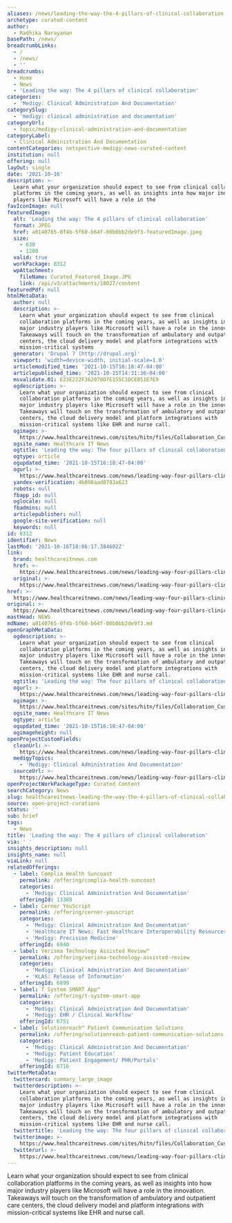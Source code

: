 ```yaml
---
aliases: /news/leading-the-way-the-4-pillars-of-clinical-collaboration
archetype: curated-content
author:
  - Radhika Narayanan
basePath: /news/
breadcrumbLinks:
  - /
  - /news/
  - ''
breadcrumbs:
  - Home
  - News
  - 'Leading the way: The 4 pillars of clinical collaboration'
categories:
  - 'Medigy: Clinical Administration And Documentation'
categorySlug:
  - 'medigy: clinical administration and documentation'
categoryUrl:
  - topic/medigy-clinical-administration-and-documentation
categoryLabel:
  - Clinical Administration And Documentation
contentCategories: netspective-medigy-news-curated-content
institution: null
offering: null
layOut: single
date: '2021-10-16'
description: >-
  Learn what your organization should expect to see from clinical collaboration
  platforms in the coming years, as well as insights into how major industry
  players like Microsoft will have a role in the 
favIconImage: null
featuredImage:
  alt: 'Leading the way: The 4 pillars of clinical collaboration'
  format: JPEG
  href: a0140765-0f4b-5f60-b64f-00b0bb2de9f3-featuredImage.jpeg
  size:
    - 630
    - 1200
  valid: true
  workPackage: 8312
  wpAttachment:
    fileName: Curated_Featured_Image.JPG
    link: /api/v3/attachments/18027/content
featuredPdf: null
htmlMetaData:
  author: null
  description: >-
    Learn what your organization should expect to see from clinical
    collaboration platforms in the coming years, as well as insights into how
    major industry players like Microsoft will have a role in the innovation.
    Takeaways will touch on the transformation of ambulatory and outpatient care
    centers, the cloud delivery model and platform integrations with
    mission-critical systems
  generator: 'Drupal 7 (http://drupal.org)'
  viewport: 'width=device-width, initial-scale=1.0'
  articlemodified_time: '2021-10-15T16:18:47-04:00'
  articlepublished_time: '2021-10-15T14:31:36-04:00'
  msvalidate.01: E23E222F362070D7E155C1DCE851E7E9
  ogdescription: >-
    Learn what your organization should expect to see from clinical
    collaboration platforms in the coming years, as well as insights into how
    major industry players like Microsoft will have a role in the innovation.
    Takeaways will touch on the transformation of ambulatory and outpatient care
    centers, the cloud delivery model and platform integrations with
    mission-critical systems like EHR and nurse call.
  ogimage: >-
    https://www.healthcareitnews.com/sites/hitn/files/Collaboration_Custom%20Podcast_Getty_Jose%20Luis%20Pelaez%20Inc.JPG
  ogsite_name: Healthcare IT News
  ogtitle: 'Leading the way: The four pillars of clinical collaboration'
  ogtype: article
  ogupdated_time: '2021-10-15T16:18:47-04:00'
  ogurl: >-
    https://www.healthcareitnews.com/news/leading-way-four-pillars-clinical-collaboration
  yandex-verification: 4b898aad0783a623
  robots: null
  fbapp_id: null
  oglocale: null
  fbadmins: null
  articlepublisher: null
  google-site-verification: null
  keywords: null
id: 8312
identifier: News
lastMod: '2021-10-16T18:06:17.384602Z'
link:
  brand: healthcareitnews.com
  href: >-
    https://www.healthcareitnews.com/news/leading-way-four-pillars-clinical-collaboration
  original: >-
    https://www.healthcareitnews.com/news/leading-way-four-pillars-clinical-collaboration
href: >-
  https://www.healthcareitnews.com/news/leading-way-four-pillars-clinical-collaboration
original: >-
  https://www.healthcareitnews.com/news/leading-way-four-pillars-clinical-collaboration
mastHead: NEWS
mdName: a0140765-0f4b-5f60-b64f-00b0bb2de9f3.md
openGraphMetaData:
  ogdescription: >-
    Learn what your organization should expect to see from clinical
    collaboration platforms in the coming years, as well as insights into how
    major industry players like Microsoft will have a role in the innovation.
    Takeaways will touch on the transformation of ambulatory and outpatient care
    centers, the cloud delivery model and platform integrations with
    mission-critical systems like EHR and nurse call.
  ogtitle: 'Leading the way: The four pillars of clinical collaboration'
  ogurl: >-
    https://www.healthcareitnews.com/news/leading-way-four-pillars-clinical-collaboration
  ogimage: >-
    https://www.healthcareitnews.com/sites/hitn/files/Collaboration_Custom%20Podcast_Getty_Jose%20Luis%20Pelaez%20Inc.JPG
  ogsite_name: Healthcare IT News
  ogtype: article
  ogupdated_time: '2021-10-15T16:18:47-04:00'
  ogimageheight: null
openProjectCustomFields:
  cleanUrl: >-
    https://www.healthcareitnews.com/news/leading-way-four-pillars-clinical-collaboration
  medigyTopics:
    - 'Medigy: Clinical Administration And Documentation'
  sourceUrl: >-
    https://www.healthcareitnews.com/news/leading-way-four-pillars-clinical-collaboration
openProjectWorkPackageType: Curated Content
searchCategory: News
slug: healthcareitnews-leading-the-way-the-4-pillars-of-clinical-collaboration
source: open-project-curations
status: ''
sub: brief
tags:
  - News
title: 'Leading the way: The 4 pillars of clinical collaboration'
via: ' '
insights_description: null
insights_name: null
viaLink: null
relatedOfferings:
  - label: Complia Health Suncoast
    permalink: /offering/complia-health-suncoast
    categories:
      - 'Medigy: Clinical Administration And Documentation'
    offeringId: 13388
  - label: Cerner YouScript
    permalink: /offering/cerner-youscript
    categories:
      - 'Medigy: Clinical Administration And Documentation'
      - 'Healthcare IT News: Fast Healthcare Interoperability Resources- FHIR'
      - 'Medigy: Precision Medicine'
    offeringId: 6940
  - label: Verisma Technology Assisted Review™
    permalink: /offering/verisma-technology-assisted-review
    categories:
      - 'Medigy: Clinical Administration And Documentation'
      - 'KLAS: Release of Information'
    offeringId: 6899
  - label: T System SMART App™
    permalink: /offering/t-system-smart-app
    categories:
      - 'Medigy: Clinical Administration And Documentation'
      - 'Medigy: EHR / Clinical Workflow'
    offeringId: 6751
  - label: Solutionreach™ Patient Communication Solutions
    permalink: /offering/solutionreach-patient-communication-solutions
    categories:
      - 'Medigy: Clinical Administration And Documentation'
      - 'Medigy: Patient Education'
      - 'Medigy: Patient Engagement/ PHR/Portals'
    offeringId: 6716
twitterMetaData:
  twittercard: summary_large_image
  twitterdescription: >-
    Learn what your organization should expect to see from clinical
    collaboration platforms in the coming years, as well as insights into how
    major industry players like Microsoft will have a role in the innovation.
    Takeaways will touch on the transformation of ambulatory and outpatient care
    centers, the cloud delivery model and platform integrations with
    mission-critical systems like EHR and nurse call.
  twittertitle: 'Leading the way: The four pillars of clinical collaboration'
  twitterimage: >-
    https://www.healthcareitnews.com/sites/hitn/files/Collaboration_Custom%20Podcast_Getty_Jose%20Luis%20Pelaez%20Inc.JPG
  twitterurl: >-
    https://www.healthcareitnews.com/news/leading-way-four-pillars-clinical-collaboration
---
```

<p>Learn what your organization should expect to see from clinical collaboration platforms in the coming years, as well as insights into how major industry players like Microsoft will have a role in the innovation. Takeaways will touch on the transformation of ambulatory and outpatient care centers, the cloud delivery model and platform integrations with mission-critical systems like EHR and nurse call.</p>